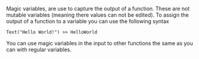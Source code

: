 Magic variables, are use to capture the output of a function. These are not mutable variables (meaning there values can not be edited). To assign the output of a function to a variable you can use the following syntax

```
Text("Hello World!") >> HelloWorld
```

You can use magic variables in the input to other functions the same as you can with regular variables.